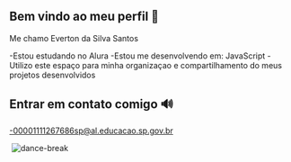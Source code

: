 ## Bem vindo ao meu perfil 💙

 Me chamo Everton da Silva Santos

 -Estou estudando no Alura
 -Estou me desenvolvendo em: JavaScript
 -Utilizo este espaço para minha organizaçao e compartilhamento do meus projetos desenvolvidos

 ## Entrar em contato comigo 🔊

 -00001111267686sp@al.educacao.sp.gov.br


 ![]()
 ![dance-break](https://github.com/user-attachments/assets/831c5564-a14f-42c3-b4c0-cddda81a5e04)

